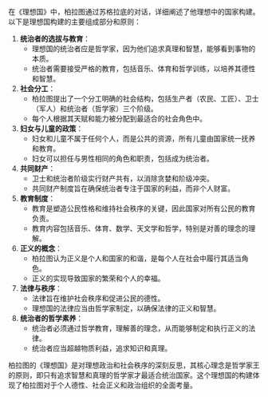 在《理想国》中，柏拉图通过苏格拉底的对话，详细阐述了他理想中的国家构建。以下是理想国构建的主要组成部分和原则：

1. **统治者的选拔与教育**：
   - 理想国的统治者应是哲学家，因为他们追求真理和智慧，能够看到事物的本质。
   - 统治者需要接受严格的教育，包括音乐、体育和哲学训练，以培养其德性和智慧。
2. **社会分工**：
   - 柏拉图提出了一个分工明确的社会结构，包括生产者（农民、工匠）、卫士（军人）和统治者（哲学家）三个阶级。
   - 每个人根据其天赋和能力被分配到最适合的社会角色中。
3. **妇女与儿童的政策**：
   - 妇女和儿童不属于任何个人，而是公共的资源，所有儿童由国家统一抚养和教育。
   - 妇女可以担任与男性相同的角色和职责，包括成为统治者。
4. **共同财产**：
   - 卫士和统治者阶级实行财产共有，以消除贪婪和阶级冲突。
   - 共同财产制度旨在确保统治者专注于国家的利益，而非个人财富。
5. **教育制度**：
   - 教育是塑造公民性格和维持社会秩序的关键，因此国家对所有公民的教育负责。
   - 教育内容包括音乐、体育、数学、天文学和哲学，特别是对善的理念的理解。
6. **正义的概念**：
   - 柏拉图认为正义是个人和国家的和谐，是每个人在社会中履行其适当角色。
   - 正义的实现导致国家的繁荣和个人的幸福。
7. **法律与秩序**：
   - 法律旨在维护社会秩序和促进公民的德性。
   - 理想国的法律应当由哲学家制定，以确保法律的正义和智慧。
8. **统治者的哲学素养**：
   - 统治者必须通过哲学教育，理解善的理念，从而能够制定和执行正义的法律。
   - 统治者应当超越物质利益，追求知识和真理。

柏拉图的《理想国》是对理想政治和社会秩序的深刻反思，其核心理念是哲学家王的原则，即只有追求智慧和真理的哲学家才最适合统治国家。这个理想国的构建体现了柏拉图对于个人德性、社会正义和政治组织的全面考量。